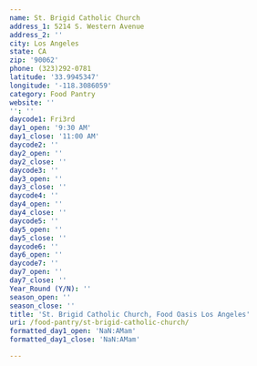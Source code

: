 ```yaml
---
name: St. Brigid Catholic Church
address_1: 5214 S. Western Avenue
address_2: ''
city: Los Angeles
state: CA
zip: '90062'
phone: (323)292-0781
latitude: '33.9945347'
longitude: '-118.3086059'
category: Food Pantry
website: ''
'': ''
daycode1: Fri3rd
day1_open: '9:30 AM'
day1_close: '11:00 AM'
daycode2: ''
day2_open: ''
day2_close: ''
daycode3: ''
day3_open: ''
day3_close: ''
daycode4: ''
day4_open: ''
day4_close: ''
daycode5: ''
day5_open: ''
day5_close: ''
daycode6: ''
day6_open: ''
daycode7: ''
day7_open: ''
day7_close: ''
Year_Round (Y/N): ''
season_open: ''
season_close: ''
title: 'St. Brigid Catholic Church, Food Oasis Los Angeles'
uri: /food-pantry/st-brigid-catholic-church/
formatted_day1_open: 'NaN:AMam'
formatted_day1_close: 'NaN:AMam'

---
```

